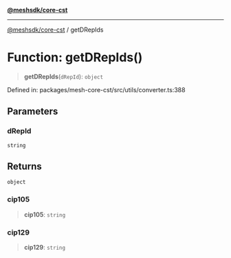 [**@meshsdk/core-cst**](../README.md)

***

[@meshsdk/core-cst](../globals.md) / getDRepIds

# Function: getDRepIds()

> **getDRepIds**(`dRepId`): `object`

Defined in: packages/mesh-core-cst/src/utils/converter.ts:388

## Parameters

### dRepId

`string`

## Returns

`object`

### cip105

> **cip105**: `string`

### cip129

> **cip129**: `string`
